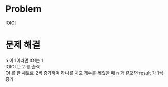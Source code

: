 # Problem
[IOIOI](https://www.acmicpc.net/problem/5525)
   
# 문제 해결
n 이 1이라면 IOI는 1   
IOIOI 는 2 를 출력   
OI 를 한 세트로 2씩 증가하며 하나를 치고 개수를 세줬을 때 n 과 같으면 result 가 1씩 증가   
